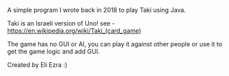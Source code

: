 A simple program I wrote back in 2018 to play Taki using Java.

Taki is an Israeli version of Uno! see - https://en.wikipedia.org/wiki/Taki_(card_game)

The game has no GUI or AI, you can play it against other people or use it to get the game logic and add GUI.

Created by Eli Ezra :)